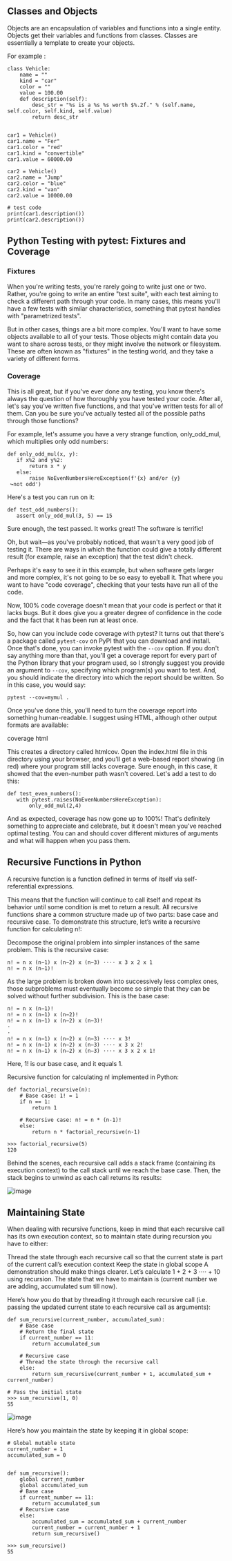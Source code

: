 ## Classes and Objects
Objects are an encapsulation of variables and functions into a single entity. Objects get their variables and functions from classes. Classes are essentially a template to create your objects.

For example :
```
class Vehicle:
    name = ""
    kind = "car"
    color = ""
    value = 100.00
    def description(self):
        desc_str = "%s is a %s %s worth $%.2f." % (self.name, self.color, self.kind, self.value)
        return desc_str


car1 = Vehicle()
car1.name = "Fer"
car1.color = "red"
car1.kind = "convertible"
car1.value = 60000.00

car2 = Vehicle()
car2.name = "Jump"
car2.color = "blue"
car2.kind = "van"
car2.value = 10000.00

# test code
print(car1.description())
print(car2.description())
```
## Python Testing with pytest: Fixtures and Coverage
### Fixtures
When you're writing tests, you're rarely going to write just one or two. Rather, you're going to write an entire "test suite", with each test aiming to check a different path through your code. In many cases, this means you'll have a few tests with similar characteristics, something that pytest handles with "parametrized tests".

But in other cases, things are a bit more complex. You'll want to have some objects available to all of your tests. Those objects might contain data you want to share across tests, or they might involve the network or filesystem. These are often known as "fixtures" in the testing world, and they take a variety of different forms.

### Coverage
This is all great, but if you've ever done any testing, you know there's always the question of how thoroughly you have tested your code. After all, let's say you've written five functions, and that you've written tests for all of them. Can you be sure you've actually tested all of the possible paths through those functions?

For example, let's assume you have a very strange function, only_odd_mul, which multiplies only odd numbers:
```
def only_odd_mul(x, y):
   if x%2 and y%2:
       return x * y
   else:
       raise NoEvenNumbersHereException(f'{x} and/or {y}
 ↪not odd')
```
Here's a test you can run on it:
```
def test_odd_numbers():
   assert only_odd_mul(3, 5) == 15
```
Sure enough, the test passed. It works great! The software is terrific!

Oh, but wait—as you've probably noticed, that wasn't a very good job of testing it. There are ways in which the function could give a totally different result (for example, raise an exception) that the test didn't check.

Perhaps it's easy to see it in this example, but when software gets larger and more complex, it's not going to be so easy to eyeball it. That where you want to have "code coverage", checking that your tests have run all of the code.

Now, 100% code coverage doesn't mean that your code is perfect or that it lacks bugs. But it does give you a greater degree of confidence in the code and the fact that it has been run at least once.

So, how can you include code coverage with pytest? It turns out that there's a package called `pytest-cov` on PyPI that you can download and install. Once that's done, you can invoke pytest with the ```--cov``` option. If you don't say anything more than that, you'll get a coverage report for every part of the Python library that your program used, so I strongly suggest you provide an argument to `--cov`, specifying which program(s) you want to test. And, you should indicate the directory into which the report should be written. So in this case, you would say:

```
pytest --cov=mymul .
```
Once you've done this, you'll need to turn the coverage report into something human-readable. I suggest using HTML, although other output formats are available:


coverage html

This creates a directory called htmlcov. Open the index.html file in this directory using your browser, and you'll get a web-based report showing (in red) where your program still lacks coverage. Sure enough, in this case, it showed that the even-number path wasn't covered. Let's add a test to do this:

```
def test_even_numbers():
   with pytest.raises(NoEvenNumbersHereException):
       only_odd_mul(2,4)
```
And as expected, coverage has now gone up to 100%! That's definitely something to appreciate and celebrate, but it doesn't mean you've reached optimal testing. You can and should cover different mixtures of arguments and what will happen when you pass them.

## Recursive Functions in Python
A recursive function is a function defined in terms of itself via self-referential expressions.

This means that the function will continue to call itself and repeat its behavior until some condition is met to return a result. All recursive functions share a common structure made up of two parts: base case and recursive case.
To demonstrate this structure, let’s write a recursive function for calculating n!:

Decompose the original problem into simpler instances of the same problem. This is the recursive case:
```
n! = n x (n−1) x (n−2) x (n−3) ⋅⋅⋅⋅ x 3 x 2 x 1
n! = n x (n−1)!
```
As the large problem is broken down into successively less complex ones, those subproblems must eventually become so simple that they can be solved without further subdivision. This is the base case:
```
n! = n x (n−1)! 
n! = n x (n−1) x (n−2)!
n! = n x (n−1) x (n−2) x (n−3)!
⋅
⋅
n! = n x (n−1) x (n−2) x (n−3) ⋅⋅⋅⋅ x 3!
n! = n x (n−1) x (n−2) x (n−3) ⋅⋅⋅⋅ x 3 x 2!
n! = n x (n−1) x (n−2) x (n−3) ⋅⋅⋅⋅ x 3 x 2 x 1!
```
Here, 1! is our base case, and it equals 1.

Recursive function for calculating n! implemented in Python:
```
def factorial_recursive(n):
    # Base case: 1! = 1
    if n == 1:
        return 1

    # Recursive case: n! = n * (n-1)!
    else:
        return n * factorial_recursive(n-1)
 ```
 ```
>>> factorial_recursive(5)
120
```
Behind the scenes, each recursive call adds a stack frame (containing its execution context) to the call stack until we reach the base case. Then, the stack begins to unwind as each call returns its results:


![image](https://files.realpython.com/media/stack.9c4ba62929cf.gif)

## Maintaining State
When dealing with recursive functions, keep in mind that each recursive call has its own execution context, so to maintain state during recursion you have to either:

Thread the state through each recursive call so that the current state is part of the current call’s execution context
Keep the state in global scope
A demonstration should make things clearer. Let’s calculate 1 + 2 + 3 ⋅⋅⋅⋅ + 10 using recursion. The state that we have to maintain is (current number we are adding, accumulated sum till now).

Here’s how you do that by threading it through each recursive call (i.e. passing the updated current state to each recursive call as arguments):
```
def sum_recursive(current_number, accumulated_sum):
    # Base case
    # Return the final state
    if current_number == 11:
        return accumulated_sum

    # Recursive case
    # Thread the state through the recursive call
    else:
        return sum_recursive(current_number + 1, accumulated_sum + current_number)
```
```
# Pass the initial state
>>> sum_recursive(1, 0)
55
```

![image](https://files.realpython.com/media/state_3.3e8a68c4fde5.png)

Here’s how you maintain the state by keeping it in global scope:
```
# Global mutable state
current_number = 1
accumulated_sum = 0


def sum_recursive():
    global current_number
    global accumulated_sum
    # Base case
    if current_number == 11:
        return accumulated_sum
    # Recursive case
    else:
        accumulated_sum = accumulated_sum + current_number
        current_number = current_number + 1
        return sum_recursive()
 ```
 ```
>>> sum_recursive()
55
```
